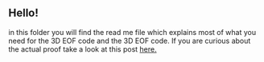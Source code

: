 ## Hello! 
in this folder you will find the read me file which explains most of what you need for the 3D EOF code and the 3D EOF code. 
If you are curious about the actual proof take a look at this post [here.](https://dlafarga.github.io/journal/Covarianceintime.html)
